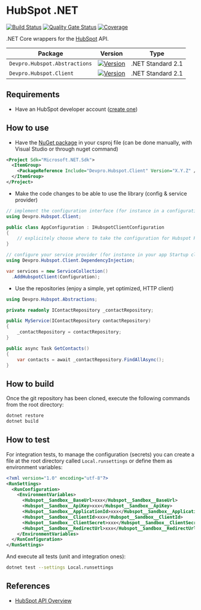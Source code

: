 ﻿# HubSpot .NET

[![Build Status](https://dev.azure.com/devprofr/open-source/_apis/build/status/libraries/hubspot-dotnet-ci?branchName=master)](https://dev.azure.com/devprofr/open-source/_build/latest?definitionId=37&branchName=master)
[![Quality Gate Status](https://sonarcloud.io/api/project_badges/measure?project=devpro.hubspot.dotnet&metric=alert_status)](https://sonarcloud.io/dashboard?id=devpro.hubspot.dotnet)
[![Coverage](https://sonarcloud.io/api/project_badges/measure?project=devpro.hubspot.dotnet&metric=coverage)](https://sonarcloud.io/dashboard?id=devpro.hubspot.dotnet)

.NET Core wrappers for the [HubSpot](https://www.hubspot.com/) API.

Package | Version | Type
------- | ------- | ----
`Devpro.Hubspot.Abstractions` | [![Version](https://img.shields.io/nuget/v/Devpro.Hubspot.Abstractions.svg)](https://www.nuget.org/packages/Devpro.Hubspot.Abstractions/) | .NET Standard 2.1
`Devpro.Hubspot.Client` | [![Version](https://img.shields.io/nuget/v/Devpro.Hubspot.Client.svg)](https://www.nuget.org/packages/Devpro.Hubspot.Client/) | .NET Standard 2.1

## Requirements

- Have an HubSpot developer account ([create one](https://developers.hubspot.com/))

## How to use

- Have the [NuGet package](https://www.nuget.org/packages/Devpro.Hubspot.Client) in your csproj file (can be done manually, with Visual Studio or through nuget command)

```xml
<Project Sdk="Microsoft.NET.Sdk">
  <ItemGroup>
    <PackageReference Include="Devpro.Hubspot.Client" Version="X.Y.Z" />
  </ItemGroup>
</Project>
```

- Make the code changes to be able to use the library (config & service provider)

```csharp
// implement the configuration interface (for instance in a configuration class in your app project) or use DefaultHubspotClientConfiguration
using Devpro.Hubspot.Client;

public class AppConfiguration : IHubspotClientConfiguration
{
    // explicitely choose where to take the configuration for Hubspot REST API (this is the responibility of the app, not the library)
}

// configure your service provider (for instance in your app Startup class)
using Devpro.Hubspot.Client.DependencyInjection;

var services = new ServiceCollection()
  .AddHubspotClient(Configuration);
```

- Use the repositories (enjoy a simple, yet optimized, HTTP client)

```csharp
using Devpro.Hubspot.Abstractions;

private readonly IContactRepository _contactRepository;

public MyService(IContactRepository contactRepository)
{
    _contactRepository = contactRepository;
}

public async Task GetContacts()
{
    var contacts = await _contactRepository.FindAllAsync();
}
```

## How to build

Once the git repository has been cloned, execute the following commands from the root directory:

```bash
dotnet restore
dotnet build
```

## How to test

For integration tests, to manage the configuration (secrets) you can create a file at the root directory called `Local.runsettings` or define them as environment variables:

```xml
<?xml version="1.0" encoding="utf-8"?>
<RunSettings>
  <RunConfiguration>
    <EnvironmentVariables>
      <Hubspot__Sandbox__BaseUrl>xxx</Hubspot__Sandbox__BaseUrl>
      <Hubspot__Sandbox__ApiKey>xxx</Hubspot__Sandbox__ApiKey>
      <Hubspot__Sandbox__ApplicationId>xxx</Hubspot__Sandbox__ApplicationId>
      <Hubspot__Sandbox__ClientId>xxx</Hubspot__Sandbox__ClientId>
      <Hubspot__Sandbox__ClientSecret>xxx</Hubspot__Sandbox__ClientSecret>
      <Hubspot__Sandbox__RedirectUrl>xxx</Hubspot__Sandbox__RedirectUrl>
    </EnvironmentVariables>
  </RunConfiguration>
</RunSettings>
```

And execute all tests (unit and integration ones):

```bash
dotnet test --settings Local.runsettings
```

## References

- [HubSpot API Overview](https://developers.hubspot.com/docs/overview)
